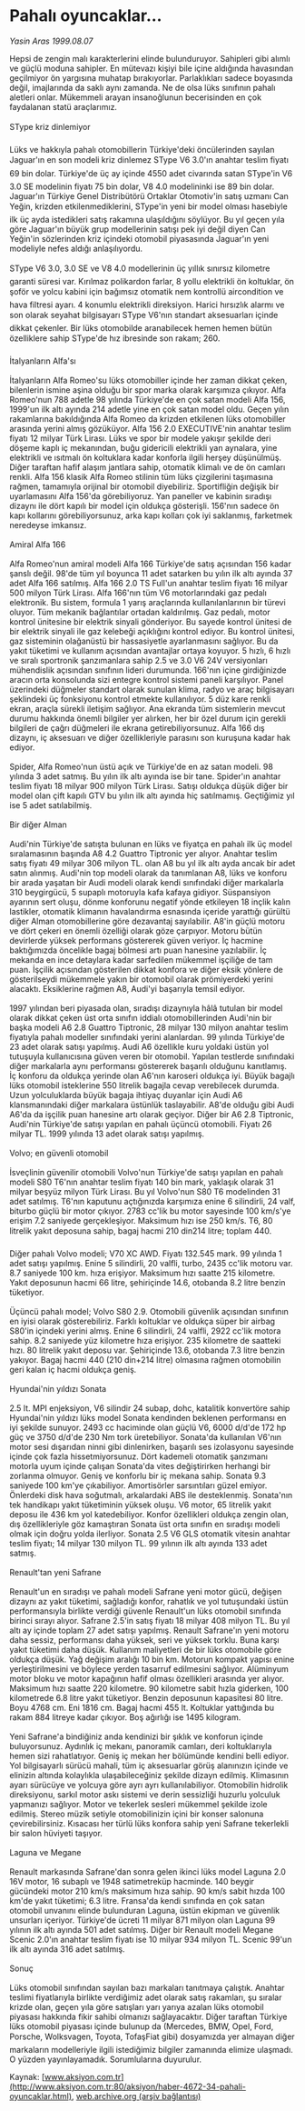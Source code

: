 # Pahalı oyuncaklar...

*Yasin Aras 1999.08.07*

<font class="agenda2NewsSpot">
 Hepsi de zengin malı karakterlerini elinde bulunduruyor. Sahipleri gibi alımlı ve güçlü moduna sahipler.
</font>
<font class="newsDetail">
 En mütevazı kişiyi bile içine aldığında havasından geçilmiyor ön yargısına muhatap bırakıyorlar. Parlaklıkları sadece boyasında değil, imajlarında da saklı aynı zamanda. Ne de olsa lüks sınıfının pahalı aletleri onlar. Mükemmeli arayan insanoğlunun becerisinden en çok faydalanan statü araçlarımız.
 <br/>
 <br/>
 SType kriz dinlemiyor
 <br/>
 <br/>
 Lüks ve hakkıyla pahalı otomobillerin Türkiye'deki öncülerinden sayılan Jaguar'ın en son modeli kriz dinlemez SType V6 3.0'ın anahtar teslim fiyatı 69 bin dolar. Türkiye'de üç ay içinde 4550 adet civarında satan SType'in V6 3.0 SE modelinin fiyatı 75 bin dolar, V8 4.0 modelininki ise  89 bin dolar. Jaguar'ın Türkiye Genel Distribütörü Ortaklar Otomotiv'in satış uzmanı Can Yeğin, krizden etkilenmediklerini, SType'in yeni bir model olması hasebiyle ilk üç ayda istedikleri satış rakamına ulaşıldığını söylüyor. Bu yıl geçen yıla göre Jaguar'ın büyük grup modellerinin satışı pek iyi değil diyen Can Yeğin'in sözlerinden kriz içindeki otomobil piyasasında Jaguar'ın yeni modeliyle nefes aldığı anlaşılıyordu.
 <br/>
 <br/>
 SType V6 3.0, 3.0 SE ve V8 4.0 modellerinin üç yıllık sınırsız kilometre garanti süresi var. Kırılmaz polikardon farlar, 8 yollu elektrikli ön koltuklar, ön şoför ve yolcu kabini için bağımsız otomatik nem kontrollü aircondition ve hava filtresi ayarı. 4 konumlu elektrikli direksiyon. Harici hırsızlık alarmı ve son olarak seyahat bilgisayarı SType V6'nın standart aksesuarları içinde dikkat çekenler. Bir lüks otomobilde aranabilecek hemen hemen bütün özelliklere sahip SType'de hız ibresinde son rakam; 260.
 <br/>
 <br/>
 İtalyanların Alfa'sı
 <br/>
 <br/>
 İtalyanların Alfa Romeo'su lüks otomobiller içinde her zaman dikkat çeken, bilenlerin ismine aşina olduğu bir spor marka olarak karşımıza çıkıyor. Alfa Romeo'nun 788 adetle 98 yılında Türkiye'de en çok satan modeli Alfa 156, 1999'un ilk altı ayında 214 adetle yine en çok satan model oldu. Geçen yılın rakamlarına bakıldığında Alfa Romeo da krizden etkilenen lüks otomobiller arasında yerini almış gözüküyor. Alfa 156 2.0 EXECUTIVE'nin anahtar teslim fiyatı 12 milyar Türk Lirası. Lüks ve spor bir modele yakışır şekilde deri döşeme kaplı iç mekanından, buğu gidericili elektrikli yan aynalara, yine elektrikli ve ısıtmalı ön koltuklara kadar konforla ilgili herşey düşünülmüş. Diğer taraftan hafif alaşım jantlara sahip, otomatik klimalı ve de ön camları renkli. Alfa 156 klasik Alfa Romeo stilinin tüm lüks çizgilerini taşımasına rağmen, tamamıyla orijinal bir otomobil diyebiliriz. Sportifliğin değişik bir uyarlamasını Alfa 156'da görebiliyoruz. Yan paneller ve kabinin sıradışı dizaynı ile dört kapılı bir model için oldukça gösterişli. 156'nın sadece ön kapı kollarını görebiliyorsunuz, arka kapı kolları çok iyi saklanmış, farketmek neredeyse imkansız.
 <br/>
 <br/>
 Amiral Alfa 166
 <br/>
 <br/>
 Alfa Romeo'nun amiral modeli Alfa 166 Türkiye'de satış açısından 156 kadar şanslı değil. 98'de tüm yıl boyunca 11 adet satarken bu yılın ilk altı ayında 37 adet Alfa 166 satılmış. Alfa 166 2.0 TS Full'un anahtar teslim fiyatı 16 milyar 500 milyon Türk Lirası. Alfa 166'nın tüm V6 motorlarındaki gaz pedalı elektronik. Bu sistem, formula 1 yarış araçlarında kullanılanlarının bir türevi oluyor. Tüm mekanik bağlantılar ortadan kaldırılmış. Gaz pedalı, motor kontrol ünitesine bir elektrik sinyali gönderiyor. Bu sayede kontrol ünitesi de bir elektrik sinyali ile gaz kelebeği açıklığını kontrol ediyor. Bu kontrol ünitesi, gaz sisteminin olağanüstü bir hassasiyetle ayarlanmasını sağlıyor. Bu da yakıt tüketimi ve kullanım açısından avantajlar ortaya koyuyor. 5 hızlı, 6 hızlı ve sıralı sportronik şanzımanlara sahip 2.5 ve 3.0 V6 24V versiyonları mühendislik açısından sınıfının lideri durumunda. 166'nın içine girdiğinizde aracın orta konsolunda sizi entegre kontrol sistemi paneli karşılıyor. Panel üzerindeki düğmeler standart olarak sunulan klima, radyo ve araç bilgisayarı şeklindeki üç fonksiyonu kontrol etmekte kullanılıyor. 5 düz kare renkli ekran, araçla sürekli iletişim sağlıyor. Ana ekranda tüm sistemlerin  mevcut durumu hakkında önemli bilgiler yer alırken, her bir özel durum için gerekli bilgileri de çağrı düğmeleri ile ekrana getirebiliyorsunuz. Alfa 166 dış dizaynı, iç aksesuarı ve diğer özellikleriyle parasını son kuruşuna kadar hak ediyor.
 <br/>
 <br/>
 Spider, Alfa Romeo'nun üstü açık ve Türkiye'de en az satan modeli. 98 yılında 3 adet satmış. Bu yılın ilk altı ayında ise bir tane. Spider'ın anahtar teslim fiyatı 18 milyar 900 milyon Türk Lirası. Satışı oldukça düşük diğer bir model olan çift kapılı GTV bu yılın ilk altı ayında hiç satılmamış. Geçtiğimiz yıl ise 5 adet satılabilmiş.
 <br/>
 <br/>
 Bir diğer Alman
 <br/>
 <br/>
 Audi'nin Türkiye'de satışta bulunan en lüks ve fiyatça en pahalı ilk üç model sıralamasının başında A8 4.2 Guattro Tiptronic yer alıyor. Anahtar teslim satış fiyatı 49 milyar 306 milyon TL. olan A8 bu yıl ilk altı ayda ancak bir adet satın alınmış. Audi'nin top modeli olarak da tanımlanan A8, lüks ve konforu bir arada yaşatan bir Audi modeli olarak kendi sınıfındaki diğer markalarla 310 beygirgücü, 5 supaplı motoruyla kafa kafaya gidiyor. Süspansiyon ayarının sert oluşu, dönme konforunu negatif yönde etkileyen 18 inçlik kalın lastikler, otomatik klimanın havalandırma esnasında içeride yarattığı gürültü diğer Alman otomobillerine göre dezavantaj sayılabilir. A8'in güçlü motoru ve dört çekeri en önemli özelliği olarak göze çarpıyor. Motoru bütün devirlerde yüksek performans göstererek güven veriyor. İç hacmine baktığımızda öncelikle bagaj bölmesi artı puan hanesine yazılabilir. İç mekanda en ince detaylara kadar sarfedilen mükemmel işçiliğe de tam puan. İşçilik açısından gösterilen dikkat konfora ve diğer eksik yönlere de gösterilseydi mükemmele yakın bir otomobil olarak prömiyerdeki yerini alacaktı. Eksiklerine rağmen A8, Audi'yi başarıyla temsil ediyor.
 <br/>
 <br/>
 1997 yılından beri piyasada olan, sıradışı dizaynıyla hâlâ tutulan bir model olarak dikkat çeken üst orta sınıfın iddialı otomobillerinden Audi'nin bir başka modeli A6 2.8 Guattro Tiptronic, 28 milyar 130 milyon anahtar teslim fiyatıyla pahalı modeller sınıfındaki yerini alanlardan. 99 yılında Türkiye'de 23 adet olarak satışı yapılmış. Audi A6 özellikle kuru yoldaki üstün yol tutuşuyla kullanıcısına güven veren bir otomobil. Yapılan testlerde sınıfındaki diğer markalarla aynı performansı göstererek başarılı olduğunu kanıtlamış. İç konforu da oldukça yerinde olan A6'nın karoseri oldukça iyi. Büyük bagajlı lüks otomobil isteklerine 550 litrelik bagajla cevap verebilecek durumda. Uzun yolculuklarda büyük bagaja ihtiyaç duyanlar için Audi A6 klansmanındaki diğer markalara üstünlük taslayabilir. A8'de olduğu gibi Audi A6'da da işçilik puan hanesine artı olarak geçiyor. Diğer bir A6 2.8 Tiptronic, Audi'nin Türkiye'de satışı yapılan en pahalı üçüncü otomobili. Fiyatı 26 milyar TL. 1999 yılında 13 adet olarak satışı yapılmış.
 <br/>
 <br/>
 Volvo; en güvenli otomobil
 <br/>
 <br/>
 İsveçlinin güvenilir otomobili Volvo'nun Türkiye'de satışı yapılan en pahalı modeli S80 T6'nın anahtar teslim fiyatı 140 bin mark, yaklaşık olarak 31 milyar beşyüz milyon Türk Lirası. Bu yıl Volvo'nun S80 T6 modelinden 31 adet satılmış. T6'nın kaputunu açtığınızda karşımıza enine 6 silindirli, 24 valf, biturbo güçlü bir motor çıkıyor. 2783 cc'lik bu motor sayesinde 100 km/s'ye erişim 7.2 saniyede gerçekleşiyor. Maksimum hızı ise 250 km/s. T6, 80 litrelik yakıt deposuna sahip, bagaj hacmi 210 din214 litre; toplam 440.
 <br/>
 <br/>
 Diğer pahalı Volvo modeli; V70 XC AWD. Fiyatı 132.545 mark. 99 yılında 1 adet satışı yapılmış. Enine 5 silindirli, 20 valfli, turbo, 2435 cc'lik motoru var. 8.7 saniyede 100 km. hıza erişiyor. Maksimum hızı saatte 215 kilometre. Yakıt deposunun hacmi 66 litre, şehiriçinde 14.6, otobanda 8.2 litre benzin tüketiyor.
 <br/>
 <br/>
 Üçüncü pahalı model; Volvo S80 2.9. Otomobili güvenlik açısından sınıfının en iyisi olarak gösterebiliriz. Farklı koltuklar ve oldukça süper bir airbag S80'in içindeki yerini almış. Enine 6 silindirli, 24 valfli, 2922 cc'lik motora sahip. 8.2 saniyede yüz kilometre hıza erişiyor. 235 kilometre de saatteki hızı. 80 litrelik yakıt deposu var. Şehiriçinde 13.6, otobanda 7.3 litre benzin yakıyor. Bagaj hacmi 440 (210 din+214 litre) olmasına rağmen otomobilin geri kalan iç hacmi oldukça geniş.
 <br/>
 <br/>
 Hyundai'nin yıldızı Sonata
 <br/>
 <br/>
 2.5 lt. MPI enjeksiyon, V6 silindir 24 subap, dohc, katalitik konvertöre sahip Hyundai'nin yıldızı lüks model Sonata kendinden beklenen performansı en iyi şekilde sunuyor. 2493 cc haciminde olan güçlü V6, 6000 d/d'de 172 hp güç ve 3750 d/d'de 230 Nm tork üretebiliyor. Sonata'da kullanılan V6'nın motor sesi dışarıdan ninni gibi dinlenirken, başarılı ses izolasyonu sayesinde içinde çok fazla hissetmiyorsunuz. Dört kademeli otomatik şanzımanı motorla uyum içinde çalışan Sonata'da vites değiştirirken herhangi bir zorlanma olmuyor. Geniş ve konforlu bir iç mekana sahip. Sonata 9.3 saniyede 100 km'ye çıkabiliyor. Amortisörler sarsıntıları güzel emiyor. Önlerdeki disk hava soğutmalı, arkalardaki ABS ile desteklenmiş. Sonata'nın tek handikapı yakıt tüketiminin yüksek oluşu. V6 motor, 65 litrelik yakıt deposu ile 436 km yol katedebiliyor. Konfor özellikleri oldukça zengin olan, dış özellikleriyle göz kamaştıran Sonata üst orta sınıfın en sıradışı modeli olmak için doğru yolda ilerliyor. Sonata 2.5 V6 GLS otomatik vitesin anahtar teslim fiyatı; 14 milyar 130 milyon TL. 99 yılının ilk altı ayında 133 adet satmış.
 <br/>
 <br/>
 Renault'tan yeni Safrane
 <br/>
 <br/>
 Renault'un en sıradışı ve pahalı modeli Safrane yeni motor gücü, değişen dizaynı az yakıt tüketimi, sağladığı konfor, rahatlık ve yol tutuşundaki üstün performansıyla birlikte verdiği güvenle Renault'un lüks otomobil sınıfında birinci sırayı alıyor. Safrane 2.5'in satış fiyatı 18 milyar 408 milyon TL. Bu yıl altı ay içinde toplam 27 adet satışı yapılmış. Renault Safrane'ın yeni motoru daha sessiz, performansı daha yüksek, seri ve yüksek torklu. Buna karşı yakıt tüketimi daha düşük. Kullanım maliyetleri de bir lüks otomobile göre oldukça düşük. Yağ değişim aralığı 10 bin km. Motorun kompakt yapısı enine yerleştirilmesini ve böylece yerden tasarruf edilmesini sağlıyor. Alüminyum motor bloku ve motor kapağının hafif olması özellikleri arasında yer alıyor. Maksimum hızı saatte 220 kilometre. 90 kilometre sabit hızla giderken, 100 kilometrede 6.8 litre yakıt tüketiyor. Benzin deposunun kapasitesi 80 litre. Boyu 4768 cm. Eni 1816 cm. Bagaj hacmi 455 lt. Koltuklar yattığında bu rakam 884 litreye kadar çıkıyor. Boş ağırlığı ise 1495 kilogram.
 <br/>
 <br/>
 Yeni Safrane'a bindiğiniz anda kendinizi bir şıklık ve konforun içinde buluyorsunuz. Aydınlık iç mekanı, panoramik camları, deri koltuklarıyla hemen sizi rahatlatıyor. Geniş iç mekan her bölümünde kendini belli ediyor. Yol bilgisayarlı sürücü mahali, tüm iç aksesuarlar görüş alanınızın içinde ve elinizin altında kolaylıkla ulaşabileceğiniz şekilde dizayn edilmiş. Klimasının ayarı sürücüye ve yolcuya göre ayrı ayrı kullanılabiliyor. Otomobilin hidrolik direksiyonu, sarkıl motor askı sistemi ve derin sessizliği huzurlu yolculuk yapmanızı sağlıyor. Motor ve tekerlek sesleri mükemmel şekilde izole edilmiş. Stereo müzik setiyle otomobilinizin içini bir konser salonuna çevirebilirsiniz. Kısacası her türlü lüks konfora sahip yeni Safrane tekerlekli bir salon hüviyeti taşıyor.
 <br/>
 <br/>
 Laguna ve Megane
 <br/>
 <br/>
 Renault markasında Safrane'dan sonra gelen ikinci lüks model Laguna 2.0 16V motor, 16 subaplı ve 1948 satimetreküp hacminde. 140 beygir gücündeki motor 210 km/s maksimum hıza sahip. 90 km/s sabit hızda 100 km'de yakıt tüketimi; 6.3 litre. Fransa'da kendi sınıfında en çok satan otomobil unvanını elinde bulunduran Laguna, üstün ekipman ve güvenlik unsurları içeriyor. Türkiye'de ücreti 11 milyar 871 milyon olan  Laguna 99 yılının ilk altı ayında 501 adet satılmış. Diğer bir Renault modeli Megane Scenic 2.0'ın anahtar teslim fiyatı ise 10 milyar 934 milyon TL. Scenic 99'un ilk altı ayında 316 adet satılmış.
 <br/>
 <br/>
 Sonuç
 <br/>
 <br/>
 Lüks otomobil sınıfından sayılan bazı markaları tanıtmaya çalıştık. Anahtar teslimi fiyatlarıyla birlikte verdiğimiz adet olarak satış rakamları, şu sıralar krizde olan, geçen yıla göre satışları yarı yarıya azalan lüks otomobil piyasası hakkında fikir sahibi olmanızı sağlayacaktır. Diğer taraftan Türkiye lüks otomobil piyasası içinde bulunup da (Mercedes, BMW, Opel, Ford, Porsche, Wolksvagen, Toyota, TofaşFiat gibi) dosyamızda yer almayan diğer markaların modelleriyle ilgili istediğimiz bilgiler zamanında elimize ulaşmadı. O yüzden yayınlayamadık. Sorumlularına duyurulur.
 <br/>
</font>

Kaynak: [www.aksiyon.com.tr](http://www.aksiyon.com.tr:80/aksiyon/haber-4672-34-pahali-oyuncaklar.html), [web.archive.org (arşiv bağlantısı)](http://web.archive.org/web/20110110050622/http://www.aksiyon.com.tr:80/aksiyon/haber-4672-34-pahali-oyuncaklar.html)
